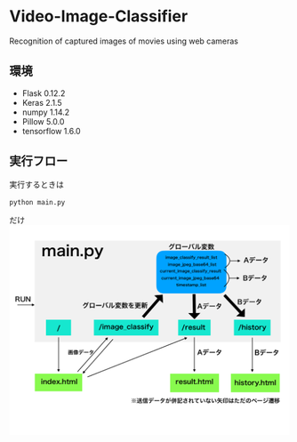 # Video-Image-Classifier
Recognition of captured images of movies using web cameras

## 環境
* Flask 0.12.2
* Keras 2.1.5
* numpy 1.14.2
* Pillow 5.0.0
* tensorflow 1.6.0

## 実行フロー
実行するときは
```
python main.py
```
だけ
<img src="img/execflow.pdf"/>